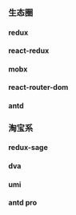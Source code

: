 ### 生态圈

#### redux

#### react-redux

#### mobx

#### react-router-dom

#### antd

### 淘宝系

#### redux-sage

#### dva

#### umi

#### antd pro
